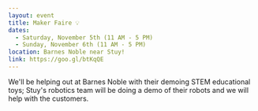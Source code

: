 ```yaml
---
layout: event
title: Maker Faire 💡
dates: 
  - Saturday, November 5th (11 AM - 5 PM) 
  - Sunday, November 6th (11 AM - 5 PM)
location: Barnes Noble near Stuy!
link: https://goo.gl/btKqQE
---
```

We'll be helping out at Barnes Noble with their demoing STEM educational toys; Stuy's robotics team will be doing a demo of their robots and we will help with the customers.
